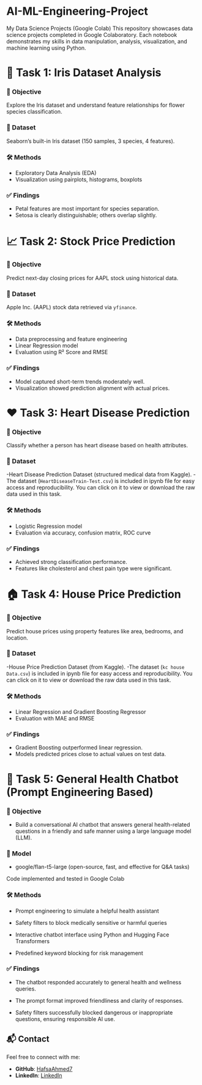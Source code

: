# AI-ML-Engineering-Project
My Data Science Projects (Google Colab)
This repository showcases data science projects completed in Google Colaboratory. Each notebook demonstrates my skills in data manipulation, analysis, visualization, and machine learning using Python.

# 🌸 Task 1: Iris Dataset Analysis

### 🧠 Objective
Explore the Iris dataset and understand feature relationships for flower species classification.

### 📂 Dataset
Seaborn’s built-in Iris dataset (150 samples, 3 species, 4 features).

### 🛠️ Methods
- Exploratory Data Analysis (EDA)
- Visualization using pairplots, histograms, boxplots

### ✅ Findings
- Petal features are most important for species separation.
- Setosa is clearly distinguishable; others overlap slightly.
# 📈 Task 2: Stock Price Prediction

### 🧠 Objective
Predict next-day closing prices for AAPL stock using historical data.

### 📂 Dataset
Apple Inc. (AAPL) stock data retrieved via `yfinance`.

### 🛠️ Methods
- Data preprocessing and feature engineering
- Linear Regression model
- Evaluation using R² Score and RMSE

### ✅ Findings
- Model captured short-term trends moderately well.
- Visualization showed prediction alignment with actual prices.
# ❤️ Task 3: Heart Disease Prediction

### 🧠 Objective
Classify whether a person has heart disease based on health attributes.

### 📂 Dataset
-Heart Disease Prediction Dataset (structured medical data from Kaggle).
-The dataset (`HeartDiseaseTrain-Test.csv`) is included in ipynb file for easy access and reproducibility. You can click on it to view or download the raw data used in this task.
### 🛠️ Methods
- Logistic Regression model
- Evaluation via accuracy, confusion matrix, ROC curve

### ✅ Findings
- Achieved strong classification performance.
- Features like cholesterol and chest pain type were significant.
# 🏠 Task 4: House Price Prediction

### 🧠 Objective
Predict house prices using property features like area, bedrooms, and location.

### 📂 Dataset
-House Price Prediction Dataset (from Kaggle).
-The dataset (`kc house Data.csv`) is included in ipynb file for easy access and reproducibility. You can click on it to view or download the raw data used in this task.


### 🛠️ Methods
- Linear Regression and Gradient Boosting Regressor
- Evaluation with MAE and RMSE

### ✅ Findings
- Gradient Boosting outperformed linear regression.
- Models predicted prices close to actual values on test data.

# 💬 Task 5: General Health Chatbot (Prompt Engineering Based)
### 🧠 Objective
- Build a conversational AI chatbot that answers general health-related questions in a friendly and safe manner using a large language model (LLM).

### 📂 Model

- google/flan-t5-large (open-source, fast, and effective for Q&A tasks)

Code implemented and tested in Google Colab

### 🛠️ Methods

- Prompt engineering to simulate a helpful health assistant

- Safety filters to block medically sensitive or harmful queries

- Interactive chatbot interface using Python and Hugging Face Transformers

- Predefined keyword blocking for risk management

### ✅ Findings

- The chatbot responded accurately to general health and wellness queries.

- The prompt format improved friendliness and clarity of responses.

- Safety filters successfully blocked dangerous or inappropriate questions, ensuring responsible AI use.


## 📬 Contact

Feel free to connect with me:

- **GitHub**: [HafsaAhmed7](https://github.com/HafsaAhmed7)
- **LinkedIn**: [LinkedIn](https://www.linkedin.com/in/hafsa-ahmed-0a132b32b)


